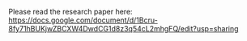 Please read the research paper here: https://docs.google.com/document/d/1Bcru-8fy71hBUKjwZBCXW4DwdCG1d8z3q54cL2mhgFQ/edit?usp=sharing
